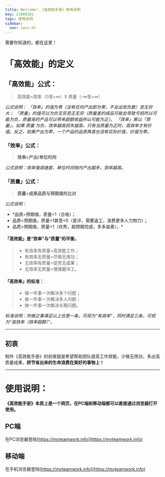 ```yaml
---
title: Welcome! 《高效能手册》使用说明
key: 21000101
tags: 使用说明
sidebar:
  nav: navi-ht
---
```



需要你知道的，都在这里！

<!--more-->

# 「高效能」的定义

## 「高效能」公式：

> 高效能=效率（0至+∞）X 质量（-∞至+∞）

*公式说明：
「效率」的值为零（没有任何产出即为零，不会出现负数）至无穷大；
「质量」的值可以为负无穷至正无穷（质量差的成品可能会导致亏损所以可能为负，质量高的产品可以带来超额收益所以可能为正）。
「效率」乘以「质量」，如果 质量 为负，效率越高损失越高，只有当质量为正时，高效率才有价值。反之，如果产出为零，一个产品的品质再高也没有实际价值，价值为零。*

### 「效率」公式：

> **效率=产出/单位时间**

*公式说明：效率强调速度，单位时间按内产出越多，效率越高。*

### 「质量」公式：

> **质量=成果品质与预期值的比对**


*公式说明：*
- *品质=预期值，质量=1（合格）；
- 品质<预期值，质量<1甚至<0（差评，需要返工，浪费更多人力物力）；
- 品质>预期值，质量>1（优秀，超预期完成，多多益善）。*

#### 「高效能」是“效率”与“质量”的平衡，
> - 有效率有质量=高效能工作；
> - 有效率无质量=尽做无用功；
> - 无效率有质量=徒劳无成果；
> - 无效率无质量=慢慢磨洋工。


#### 「高效率」的标准：
> - 做一件事一次解决多个问题；
> - 做一件事一次解决多人问题；
> - 做一件事一次解决长期问题。

*标准说明：所做之事满足以上任意一条，可视为“有效率”，同时满足三条，可视为“高效率（效率超群）”。*

---
## 初衷
制作《高效能手册》的初衷就是希望帮助团队提高工作效能，少做无用功，多出高质量成果，**把节省出来的生命浪费在美好的事物上！**

---

# 使用说明：

**《高效能手册》本质上是一个网页，在PC端和移动端都可以直接通过浏览器打开使用。**

## PC端

在PC浏览器登陆[https://myteamwork.info](https://myteamwork.info)

## 移动端

在手机浏览器登陆[https://myteamwork.info](https://myteamwork.info)


